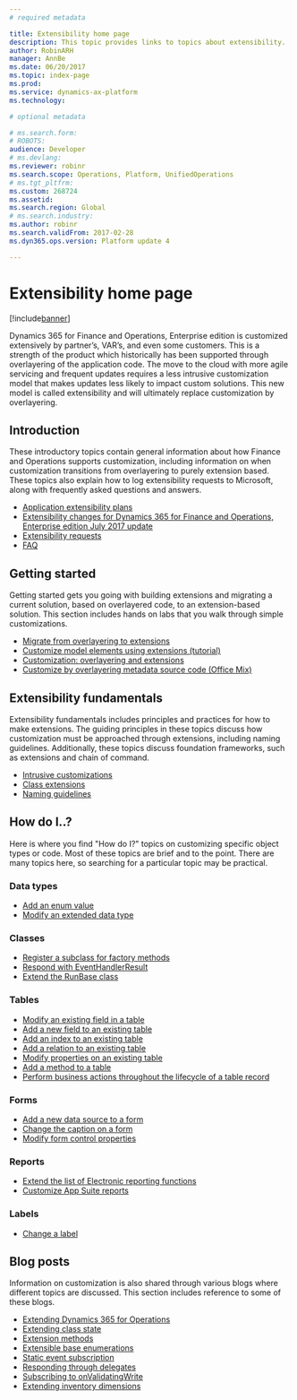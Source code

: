 ```yaml
---
# required metadata

title: Extensibility home page
description: This topic provides links to topics about extensibility.
author: RobinARH
manager: AnnBe
ms.date: 06/20/2017
ms.topic: index-page
ms.prod: 
ms.service: dynamics-ax-platform
ms.technology: 

# optional metadata

# ms.search.form: 
# ROBOTS: 
audience: Developer
# ms.devlang: 
ms.reviewer: robinr
ms.search.scope: Operations, Platform, UnifiedOperations
# ms.tgt_pltfrm: 
ms.custom: 268724
ms.assetid: 
ms.search.region: Global
# ms.search.industry: 
ms.author: robinr
ms.search.validFrom: 2017-02-28
ms.dyn365.ops.version: Platform update 4

---
```


# Extensibility home page

[!include[banner](../includes/banner.md)]

Dynamics 365 for Finance and Operations, Enterprise edition is customized extensively by partner’s, VAR’s, and even some customers. This is a strength of the product which historically has been supported through overlayering of the application code. The move to the cloud with more agile servicing and frequent updates requires a less intrusive customization model that makes updates less likely to impact custom solutions. This new model is called extensibility and will ultimately replace customization by overlayering.

## Introduction

These introductory topics contain general information about how Finance and Operations supports customization, including information on when customization transitions from overlayering to purely extension based. These topics also explain how to log extensibility requests to Microsoft, along with frequently asked questions and answers.

+ [Application extensibility plans](extensibility-roadmap.md)
+ [Extensibility changes for Dynamics 365 for Finance and Operations, Enterprise edition July 2017 update](changes-july-2017.md)
+ [Extensibility requests](extensibility-requests.md) 
+ [FAQ](app-sealing-faq.md) 

## Getting started

Getting started gets you going with building extensions and migrating a current solution, based on overlayered code, to an extension-based solution. This section includes hands on labs that you walk through simple customizations.

+ [Migrate from overlayering to extensions](migrate-overlayer-extension.md)
+ [Customize model elements using extensions (tutorial)](customize-model-elements-extensions.md)
+ [Customization: overlayering and extensions](customization-overlayering-extensions.md)
+ [Customize by overlayering metadata source code (Office Mix)](https://mix.office.com/watch/1ol6ov90jrd4w)

## Extensibility fundamentals

Extensibility fundamentals includes principles and practices for how to make extensions. The guiding principles in these topics discuss how customization must be approached through extensions, including naming guidelines. Additionally, these topics discuss foundation frameworks, such as extensions and chain of command.

+ [Intrusive customizations](intrusive-customizations.md)
+ [Class extensions](class-extensions.md)
+ [Naming guidelines](naming-guidelines-extensions.md)

## How do I..?

Here is where you find "How do I?" topics on customizing specific object types or code. Most of these topics are brief and to the point. There are many topics here, so searching for a particular topic may be practical.

### Data types
+ [Add an enum value](add-enum-value.md)
+ [Modify an extended data type](modify-edt.md) 

### Classes
+ [Register a subclass for factory methods](register-subclass-factory-methods.md)
+ [Respond with EventHandlerResult](respond-event-handler-result.md)
+ [Extend the RunBase class](extend-runbase-class.md)

### Tables
+ [Modify an existing field in a table](modify-existing-field.md)
+ [Add a new field to an existing table](add-field-extension.md)
+ [Add an index to an existing table](add-index.md)
+ [Add a relation to an existing table](add-relation.md)
+ [Modify properties on an existing table](modify-properties.md)
+ [Add a method to a table](add-method-table.md)
+ [Perform business actions throughout the lifecycle of a table record](subscribe-table-events.md)

### Forms
+ [Add a new data source to a form](add-datasource.md)
+ [Change the caption on a form](change-caption-form.md)
+ [Modify form control properties](modify-control-properties.md)

### Reports
+ [Extend the list of Electronic reporting functions](../analytics/general-electronic-reporting-formulas-list-extension.md)
+ [Customize App Suite reports](../analytics/customize-app-suite-reports-with-extensions.md)

### Labels
+ [Change a label](change-label.md)

## Blog posts

Information on customization is also shared through various blogs where different topics are discussed. This section includes reference to some of these blogs.

+ [Extending Dynamics 365 for Operations](https://blogs.msdn.microsoft.com/mfp/2017/01/31/extending-dynamics-365-for-operations/)
+ [Extending class state](https://blogs.msdn.microsoft.com/mfp/2017/01/31/extending-class-state/)
+ [Extension methods](https://blogs.msdn.microsoft.com/mfp/2015/12/15/x-in-ax7-extension-methods/)
+ [Extensible base enumerations](http://kashperuk.blogspot.dk/2016/09/development-tutorial-extensible-base.html)
+ [Static event subscription](https://blogs.msdn.microsoft.com/mfp/2015/12/10/x-in-ax7-static-event-subscription/)
+ [Responding through delegates](https://blogs.msdn.microsoft.com/mfp/2017/01/31/responding-through-delegates/)
+ [Subscribing to onValidatingWrite](https://blogs.msdn.microsoft.com/mfp/2017/01/31/subscribing-to-onvalidatingwrite/)
+ [Extending inventory dimensions](https://blogs.msdn.microsoft.com/mfp/2017/08/10/extensible-inventory-dimensions/)

